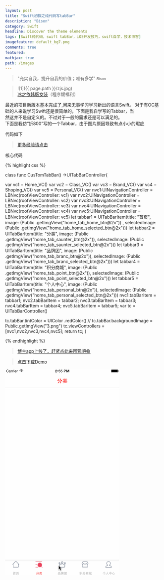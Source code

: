 ```yaml
---
layout: post
title: "Swift初探之纯代码写tabBar"
description: "Bison"
category: Swift
headline: Discover the theme elements
tags: [Swift纯代码，swift tabBar，iOS开发技巧，swift自学，技术博客]
imagefeature: default_bg7.png
comments: true
featured: 
mathjax: true
path: /images
---
```


>&quot;充实自我，提升自我的价值；唯有多学&quot;
><small><cite title="Plato">Bison</cite></small>

>![1]({{ page.path }}/zjs.jpg)<br>
>[冰之依韩版女装](http://allluckly.taobao.com/)（程序媛福利）

最近的项目新版本基本完成了,闲来无事学习学习新出的语言Swift。
对于有OC基础的人来说学习Swift还是很简单的，下面是我自学写的Tabbar，当<br>
然这并不是自定义的。不过对于一般的需求还是可以满足的。<br>
下面是我仿“折800”写的一个Tabbar，由于图片原因导致有点小小的瑕疵<br>

代码如下<br>

 > [更多经验请点击](http://www.allluckly.cn/)

核心代码


{% highlight css %}

class func CusTomTabBar() ->UITabBarController{

var vc1 = Home_VC()
var vc2 = Class_VC()
var vc3 = Brand_VC()
var vc4 = Shoping_VC()
var vc5 = Personal_VC()
var nvc1:UINavigationController = LBNvc(rootViewController: vc1)
var nvc2:UINavigationController = LBNvc(rootViewController: vc2)
var nvc3:UINavigationController = LBNvc(rootViewController: vc3)
var nvc4:UINavigationController = LBNvc(rootViewController: vc4)
var nvc5:UINavigationController = LBNvc(rootViewController: vc5)
let tabbar1 = UITabBarItem(title: "首页", image: (Public .getImgView("home_tab_home_btn@2x")) , selectedImage: (Public .getImgView("home_tab_home_selected_btn@2x")))
let tabbar2 = UITabBarItem(title: "分类", image: (Public .getImgView("home_tab_saunter_btn@2x")), selectedImage: (Public .getImgView("home_tab_saunter_selected_btn@2x")))
let tabbar3 = UITabBarItem(title: "品牌团", image: (Public .getImgView("home_tab_branc_btn@2x")), selectedImage: (Public .getImgView("home_tab_branc_selected_btn@2x")))
let tabbar4 = UITabBarItem(title: "积分商城", image: (Public .getImgView("home_tab_point_btn@2x")), selectedImage: (Public .getImgView("home_tab_point_selected_btn@2x")))
let tabbar5 = UITabBarItem(title: "个人中心", image: (Public .getImgView("home_tab_personal_btn@2x")), selectedImage: (Public .getImgView("home_tab_personal_selected_btn@2x")))
nvc1.tabBarItem = tabbar1;
nvc2.tabBarItem = tabbar2;
nvc3.tabBarItem = tabbar3;
nvc4.tabBarItem = tabbar4;
nvc5.tabBarItem = tabbar5;
var tc = UITabBarController()

tc.tabBar.tintColor = UIColor .redColor()
//        tc.tabBar.backgroundImage = Public.getImgView("3.png")
tc.viewControllers = [nvc1,nvc2,nvc3,nvc4,nvc5];
return tc;
}
 


{% endhighlight %}

> [博主app上线了，赶紧点此来围观吧😄](https://itunes.apple.com/us/app/it-blog-zi-xueios-kai-fa-jin/id1067787090?l=zh&ls=1&mt=8)<br>

> [点击下载Demo](https://github.com/AllLuckly/LBSwift_TabBar) <br>

![(LBSwift_TabBar)](https://github.com/AllLuckly/LBSwift_TabBar/blob/master/123.gif?raw=true)

